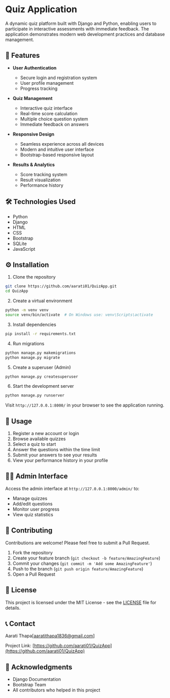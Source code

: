 # Quiz Application

A dynamic quiz platform built with Django and Python, enabling users to participate in interactive assessments with immediate feedback. The application demonstrates modern web development practices and database management.

## 🚀 Features

- **User Authentication**
  - Secure login and registration system
  - User profile management
  - Progress tracking

- **Quiz Management**
  - Interactive quiz interface
  - Real-time score calculation
  - Multiple choice question system
  - Immediate feedback on answers

- **Responsive Design**
  - Seamless experience across all devices
  - Modern and intuitive user interface
  - Bootstrap-based responsive layout

- **Results & Analytics**
  - Score tracking system
  - Result visualization
  - Performance history

## 🛠️ Technologies Used

- Python
- Django
- HTML
- CSS
- Bootstrap
- SQLite
- JavaScript

## ⚙️ Installation

1. Clone the repository
```bash
git clone https://github.com/aarati01/QuizApp.git
cd QuizApp
```

2. Create a virtual environment
```bash
python -m venv venv
source venv/bin/activate  # On Windows use: venv\Scripts\activate
```

3. Install dependencies
```bash
pip install -r requirements.txt
```

4. Run migrations
```bash
python manage.py makemigrations
python manage.py migrate
```

5. Create a superuser (Admin)
```bash
python manage.py createsuperuser
```

6. Start the development server
```bash
python manage.py runserver
```

Visit `http://127.0.0.1:8000/` in your browser to see the application running.

## 📱 Usage

1. Register a new account or login
2. Browse available quizzes
3. Select a quiz to start
4. Answer the questions within the time limit
5. Submit your answers to see your results
6. View your performance history in your profile

## 👩‍💻 Admin Interface

Access the admin interface at `http://127.0.0.1:8000/admin/` to:
- Manage quizzes
- Add/edit questions
- Monitor user progress
- View quiz statistics

## 🤝 Contributing

Contributions are welcome! Please feel free to submit a Pull Request.

1. Fork the repository
2. Create your feature branch (`git checkout -b feature/AmazingFeature`)
3. Commit your changes (`git commit -m 'Add some AmazingFeature'`)
4. Push to the branch (`git push origin feature/AmazingFeature`)
5. Open a Pull Request

## 📝 License

This project is licensed under the MIT License - see the [LICENSE](LICENSE) file for details.

## 📞 Contact

Aarati Thapa[aaratithapa1836@gmail.com]

Project Link: [https://github.com/aarati01/QuizApp](https://github.com/aarati01/QuizApp)

## 🙏 Acknowledgments

- Django Documentation
- Bootstrap Team
- All contributors who helped in this project
